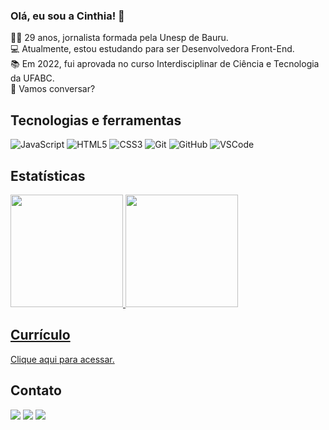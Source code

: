 ### Olá, eu sou a Cinthia! 👋</br>
👩‍💻 29 anos, jornalista formada pela Unesp de Bauru. </br>
💻 Atualmente, estou estudando para ser Desenvolvedora Front-End. <br>
📚 Em 2022, fui aprovada no curso Interdisciplinar de Ciência e Tecnologia da UFABC.<br>
💬 Vamos conversar?

## Tecnologias e ferramentas
![JavaScript](https://img.shields.io/badge/-JavaScript-black?style=flat-square&logo=javascript)
![HTML5](https://img.shields.io/badge/-HTML5-E34F26?style=flat-square&logo=html5&logoColor=white)
![CSS3](https://img.shields.io/badge/-CSS3-1572B6?style=flat-square&logo=css3)
![Git](https://img.shields.io/badge/-Git-black?style=flat-square&logo=git)
![GitHub](https://img.shields.io/badge/-GitHub-181717?style=flat-square&logo=github)
![VSCode](https://img.shields.io/badge/-VSCode-007ACC?style=flat-square&logo=visual-studio-code&logoColor=white)

## Estatísticas
<div align="left">
  <a href="https://github.com/cinthiaquadrado">
  <img height="180em" src="https://github-readme-stats.vercel.app/api?username=cinthiaquadrado&show_icons=true&theme=dracula&include_all_commits=true&count_private=true"/>
  <img height="180em" src="https://github-readme-stats.vercel.app/api/top-langs/?username=cinthiaquadrado&layout=compact&langs_count=7&theme=dracula"/>
</div>
  
## Currículo
[Clique aqui para acessar.](https://github.com/cinthiaquadrado/cv-cinthia-quadrado)

## Contato
<div align="left"> 
  <a href="https://instagram.com/cinthiaquadrado" target="_blank"><img src="https://img.shields.io/badge/-Instagram-%23E4405F?style=for-the-badge&logo=instagram&logoColor=white" target="_blank"></a>
  <a href = "mailto:devcinthiaquadrado@gmail.com"><img src="https://img.shields.io/badge/-Gmail-%23333?style=for-the-badge&logo=gmail&logoColor=white" target="_blank"></a>
  <a href="https://www.linkedin.com/in/cinthiaquadrado" target="_blank"><img src="https://img.shields.io/badge/-LinkedIn-%230077B5?style=for-the-badge&logo=linkedin&logoColor=white" target="_blank"></a> 
</div>
